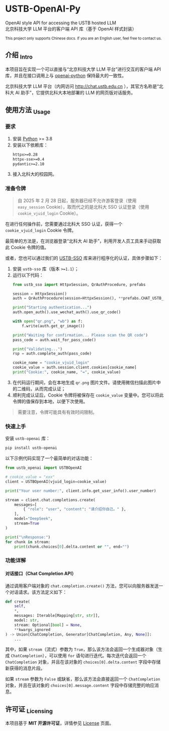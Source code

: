USTB-OpenAI-Py
==========
OpenAI style API for accessing the USTB hosted LLM  
北京科技大学 LLM 平台的客户端 API 库（基于 OpenAI 样式封装）

<sup> This project only supports Chinese docs. If you are an English user, feel free to contact us. </sup>

## 介绍 <sub>Intro</sub>

本项目旨在实现一个可以直接与“北京科技大学 LLM 平台”进行交互的客户端 API 库，并且在接口调用上与 [openai-python](https://github.com/openai/openai-python) 保持最大的一致性。

北京科技大学 LLM 平台（内网访问 http://chat.ustb.edu.cn ），其官方名称是“北科大 AI 助手”，它提供北科大本地部署的 LLM 的网页版对话服务。

## 使用方法 <sub>Usage</sub>

### 要求

1. 安装 [Python](https://www.python.org) >= 3.8
2. 安装以下依赖库：
   ```txt
   httpx>=0.28
   httpx-sse>=0.4
   pydantic>=2.10
   ```
3. 接入北科大的校园网。

### 准备令牌

> 自 2025 年 2 月 28 日起，服务器已经不允许游客登录（使用 `easy_session` Cookie），取而代之的是北科大 SSO 认证登录（使用 `cookie_vjuid_login` Cookie）。

在进行任何操作前，您需要通过北科大 SSO 认证，获得一个 `cookie_vjuid_login` Cookie 令牌。

最简单的方法是，在浏览器登录“北科大 AI 助手”，利用开发人员工具来手动获取此 Cookie 令牌的值。

或者，您也可以通过我们的 [USTB-SSO](https://github.com/isHarryh/USTB-SSO) 库来进行程序化的认证，具体步骤如下：

1. 安装 `ustb-sso` 库（版本 `>=1.1`）；
2. 运行以下代码：
   ```python
   from ustb_sso import HttpxSession, QrAuthProcedure, prefabs

   session = HttpxSession()
   auth = QrAuthProcedure(session=HttpxSession(), **prefabs.CHAT_USTB_EDU_CN)

   print("Starting authentication...")
   auth.open_auth().use_wechat_auth().use_qr_code()

   with open("qr.png", "wb") as f:
       f.write(auth.get_qr_image())

   print("Waiting for confirmation... Please scan the QR code")
   pass_code = auth.wait_for_pass_code()

   print("Validating...")
   rsp = auth.complete_auth(pass_code)

   cookie_name = "cookie_vjuid_login"
   cookie_value = auth.session.client.cookies[cookie_name]
   print("Cookie:", cookie_name, "=", cookie_value)
   ```
 3. 在代码运行期间，会在本地生成 `qr.png` 图片文件。请使用微信扫描此图片中的二维码，从而完成认证；
 4. 顺利完成认证后，Cookie 令牌将被保存在 `cookie_value` 变量中。您可以将此令牌的值保存到本地，以便下次使用。

> 需要注意，令牌可能具有有效时间限制。

### 快速上手

安装 `ustb-openai` 库：

```bash
pip install ustb-openai
```

以下示例代码实现了一个最简单的对话功能：

```python
from ustb_openai import USTBOpenAI

# cookie_value = "xxx"
client = USTBOpenAI(vjuid_login=cookie_value)

print("Your user number:", client.info.get_user_info().user_number)

stream = client.chat.completions.create(
    messages=[
        { "role": "user", "content": "请介绍你自己。" },
    ],
    model="DeepSeek",
    stream=True
)

print("\nResponse:")
for chunk in stream:
    print(chunk.choices[0].delta.content or "", end="")
```

### 功能详解

#### 对话接口（Chat Completion API）

通过调用客户端对象的 `chat.completion.create()` 方法，您可以向服务器发送一个对话请求。该方法定义如下：

```python
def create(
    self,
    *,
    messages: Iterable[Mapping[str, str]],
    model: str,
    stream: Optional[bool] = None,
    **kwargs_ignored
) -> Union[ChatCompletion, Generator[ChatCompletion, Any, None]]:
    ...
```

其中，如果 `stream`（流式）参数为 `True`，那么该方法会返回一个生成器对象（生成 `ChatCompletion`），可以使用 `for` 语句进行迭代。每次迭代会返回一个 `ChatCompletion` 对象，并且在该对象的 `choices[0].delta.content` 字段中存储新获得的消息片段。

如果 `stream` 参数为 `False` 或缺省，那么该方法会直接返回一个 `ChatCompletion` 对象，并且在该对象的 `choices[0].message.content` 字段中存储完整的响应消息。

## 许可证 <sub>Licensing</sub>

本项目基于 **MIT 开源许可证**，详情参见 [License](https://github.com/isHarryh/USTB-OpenAI-Py/blob/main/LICENSE) 页面。
